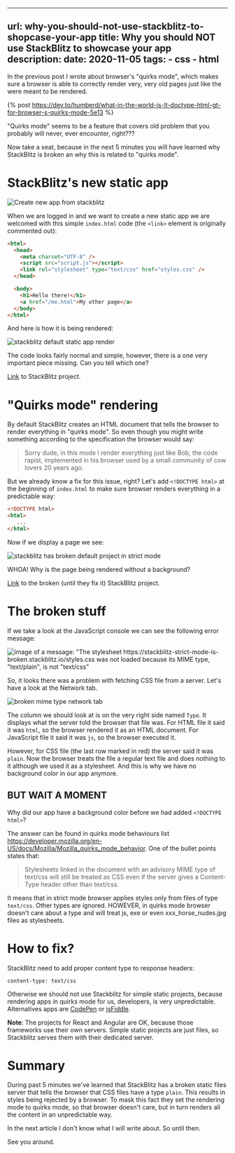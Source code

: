 ---
url: why-you-should-not-use-stackblitz-to-shopcase-your-app
title: Why you should NOT use StackBlitz to showcase your app
description: <todo>
date: 2020-11-05
tags:
    - css
    - html
----------

In the previous post I wrote about browser's "quirks mode", which makes sure a browser is able to correctly render very, very old pages just like the were meant to be rendered.

{% post https://dev.to/humberd/what-in-the-world-is-lt-doctype-html-gt-for-browser-s-quirks-mode-5e13 %}

"Quirks mode" seems to be a feature that covers old problem that you probably will never, ever encounter, right???

Now take a seat, because in the next 5 minutes you will have learned why StackBlitz is broken an why this is related to "quirks mode".

# StackBlitz's new static app

![Create new app from stackblitz](https://dev-to-uploads.s3.amazonaws.com/i/dy21rrrteeohscafvo7l.png)

When we are logged in and we want to create a new static app we are welcomed with this simple `index.html` code (the `<link>` element is originally commented out):

```html
<html>
  <head>
    <meta charset="UTF-8" />
    <script src="script.js"></script>
    <link rel="stylesheet" type="text/css" href="styles.css" />
  </head>

  <body>
    <h1>Hello there!</h1>
    <a href="/me.html">My other page</a>
  </body>
</html>

```

And here is how it is being rendered:

![stackblitz default static app render](https://dev-to-uploads.s3.amazonaws.com/i/fo6syqlpaojzviefbzbo.png)

The code looks fairly normal and simple, however, there is a one very important piece missing. Can you tell which one?

[Link](https://stackblitz.com/edit/stackblitz-default-quirks-mode) to StackBlitz project.

# "Quirks mode" rendering

By default StackBlitz creates an HTML document that tells the browser to render everything in "quirks mode". So even though you might write something according to the specification the browser would say:

> Sorry dude, in this mode I render everything just like Bob, the code rapist, implemented in his browser used by a small community of cow lovers 20 years ago.

But we already know a fix for this issue, right? Let's add `<!DOCTYPE html>` at the beginning of `index.html` to make sure browser renders everything in a predictable way:

```html
<!DOCTYPE html>
<html>
   ...
</html>
```

Now if we display a page we see:

![stackblitz has broken default project in strict mode](https://dev-to-uploads.s3.amazonaws.com/i/a7046kwvxxtz4upyac3j.png)

WHOA! Why is the page being rendered without a background?

[Link](https://stackblitz.com/edit/stackblitz-strict-mode-is-broken) to the broken (until they fix it) StackBlitz project.

# The broken stuff

If we take a look at the JavaScript console we can see the following error message:

![image of a message: "The stylesheet https://stackblitz-strict-mode-is-broken.stackblitz.io/styles.css was not loaded because its MIME type, "text/plain", is not "text/css"](https://dev-to-uploads.s3.amazonaws.com/i/7sejpkw7vg3lw2msqyqg.png)

So, it looks there was a problem with fetching CSS file from a server. Let's have a look at the Network tab.

![broken mime type network tab](https://dev-to-uploads.s3.amazonaws.com/i/tvj4bz8gxf7nm5airtd2.png)

The column we should look at is on the very right side named `Type`. It displays what the server told the browser that file was. For HTML file it said it was `html`, so the browser rendered it as an HTML document. For JavaScript file it said it was `js`, so the browser executed it.

However, for CSS file (the last row marked in red) the server said it was `plain`. Now the browser treats the file a regular text file and does nothing to it although we used it as a stylesheet. And this is why we have no background color in our app anymore.

## BUT WAIT A MOMENT

Why did our app have a background color before we had added `<!DOCTYPE html>`?

The answer can be found in quirks mode behaviours list https://developer.mozilla.org/en-US/docs/Mozilla/Mozilla_quirks_mode_behavior. One of the bullet points states that:

> Stylesheets linked in the document with an advisory MIME type of text/css will still be treated as CSS even if the server gives a Content-Type header other than text/css.

It means that in strict mode browser applies styles only from  files of type `text/css`. Other types are ignored. HOWEVER, in quirks mode browser doesn't care about a type and will treat js, exe or even xxx_horse_nudes.jpg files as stylesheets.

# How to fix?

StackBlitz need to add proper content type to response headers:

```
content-type: text/css
```

Otherwise we should not use Stackblitz for simple static projects, because rendering apps in quirks mode for us, developers, is very unpredictable. Alternatives apps are [CodePen](https://codepen.io/) or [jsFiddle](https://jsfiddle.net/).

**Note**: The projects for React and Angular are OK, because those frameworks use their own servers. Simple static projects are just files, so Stackblitz serves them with their dedicated server.

# Summary

During past 5 minutes we've learned that StackBlitz has a broken static files server that tells the browser that CSS files have a type `plain`. This results in styles being rejected by a browser. To mask this fact they set the rendering mode to quirks mode, so that browser doesn't care, but in turn renders all the content in an unpredictable way.

In the next article I don't know what I will write about. So until then.

See you around.

